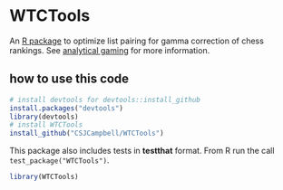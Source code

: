 WTCTools
=======

An [R package](http://www.r-project.org/) to optimize list pairing 
for gamma correction of chess rankings. 
See [analytical gaming](http://lacerto1.wordpress.com/) for more information.

how to use this code
--------

```R
# install devtools for devtools::install_github
install.packages("devtools")
library(devtools)
# install WTCTools
install_github("CSJCampbell/WTCTools")
```

This package also includes tests in **testthat** format. From R run the call `test_package("WTCTools")`.
   
```R
library(WTCTools)

```
